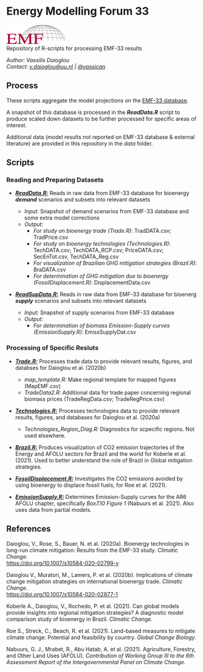 # Energy Modelling Forum 33  
![](EMF-Logo_v2.1.png) \
Repository of R-scripts for processing EMF-33 results 

*Author: Vassilis Daioglou*\
*Contact: v.daioglou@uu.nl | [@vassican](https://twitter.com/vassican)*

## Process
These scripts aggregate the model projections on the [EMF-33 database](https://tntcat.iiasa.ac.at/EMF30BIODB/dsd?Action=htmlpage&page=welcome). 

A snapshot of this database is processed in the ***ReadData.R*** script to produce scaled down datasets to be further processed for specific areas of interest.

Additional data (model results not reported on EMF-33 database & external literature) are provided in this repository in the *data* folder.

## Scripts
### Reading and Preparing Datasets ###
- [***ReadData.R:***](https://github.com/VassilisDaioglou/EMF33/blob/master/script/ReadData.R) Reads in raw data from EMF-33 database for bioenergy ***demand*** scenarios and subsets into relevant datasets 
  - *Input:* Snapshot of demand scenarios from EMF-33 database and some extra model corrections
  - *Output:* 
    - *For study on bioenergy trade (Trade.R)*: TradDATA.csv; TradPrice.csv
    - *For study on bioenergy technologies (Technologies.R)*: TechDATA.csv; TechDATA_RCP.csv; PriceDATA.csv; SecEnTot.csv, TechDATA_Reg.csv
    - *For visualization of Brazilian GHG mitigation strategies (Brazil.R)*: BraDATA.csv
    - *For determination of GHG mitigation due to bioenergy (FossilDisplacement.R)*: DisplacementData.csv

- [***ReadSupData.R:***](https://github.com/VassilisDaioglou/EMF33/blob/master/script/ReadSupData.R) Reads in raw data from EMF-33 database for bioenerg ***supply*** scenarios and subsets into relevant datasets 
  - *Input:* Snapshot of supply scenarios from EMF-33 database 
  - *Output:* 
    - *For determination of biomass Emission-Supply curves (EmissionSupply.R)*: EmissSupplyDat.csv

### Processing of Specific Resluts ###
- [***Trade.R:***](https://github.com/VassilisDaioglou/EMF33/blob/master/script/Trade.R) Processes trade data to provide relevant results, figures, and databses for Daioglou et al. (2020b)
  - *map_template.R:* Make regional template for mapped figures (MapEMF.csv)
  - *TradeData2.R:* Additional data for trade paper concerning regional biomass prices (TradeRegData.csv; TradeRegPrice.csv)

- [***Technologies.R:***](https://github.com/VassilisDaioglou/EMF33/blob/master/script/Technologies.R) Processes technologies data to provide relevant results, figures, and databases for Daioglou et al. (2020a)
  - *Technologies_Region_Diag.R:* Diagnostics for scpecific regions. Not used elsewhere.

- [***Brazil.R:***](https://github.com/VassilisDaioglou/EMF33/blob/master/script/Brazil.R) Produces visualization of CO2 emission trajectories of the Energy and AFOLU sectors for Brazil and the world for Koberle et al. (2021). 
	Used to	better understand the role of Brazil in Global mitigation strategies. 

- [***FossilDisplacement.R:***](https://github.com/VassilisDaioglou/EMF33/blob/master/script/FossilDisplacement.R) Investigates the CO2 emissions avoided by using bioenergy to  displace fossil fuels, for Roe et al. (2021). 

- [***EmissionSupply.R:***](https://github.com/VassilisDaioglou/EMF33/blob/master/script/EmissionSupply.R) Determines Emission-Supply curves for the AR6 AFOLU chapter, specifically *Box7.10 Figure 1* (Nabuurs et al. 2021). Also uses data from partial models. 

## References
Daioglou, V., Rose, S., Bauer, N. et al. (2020a). Bioenergy technologies in long-run climate mitigation: Results from the EMF-33 study. *Climatic Change*.\
 https://doi.org/10.1007/s10584-020-02799-y

Daioglou V., Muratori, M., Lamers, P. et al. (2020b). Implications of climate change mitigation strategies on international bioenergy trade. *Climatic Change*. \
https://doi.org/10.1007/s10584-020-02877-1

Koberle A., Daioglou, V., Rochedo, P. et al. (2021). Can global models provide insights into regional mitigation strategies? A diagnostic model comparison study of bioenergy in Brazil. *Climatic Change*. 

Roe S., Streck, C., Beach, R. et al. (2021). Land-based measures to mitigate climate change: Potential and feasibility by country. *Global Change Biology*. 

Nabuurs, G. J., Mrabet, R., Abu Hatab, A. et al. (2021). Agriculture, Forestry, and Other Land Uses (AFOLU). *Contribution of Working Group III to the 6th Assessment Report of the Intergovernmental Panel on Climate Change.*
